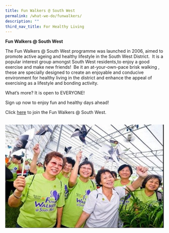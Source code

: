 ```yaml
---
title: Fun Walkers @ South West
permalink: /what-we-do/funwalkers/
description: ""
third_nav_title: For Healthy Living
---
```

**Fun Walkers @ South West**

The Fun Walkers @ South West programme was launched in 2006, aimed to promote active ageing and healthy lifestyle in the South West District.  It is a popular interest group amongst South West residents,to enjoy a good exercise and make new friends!  Be it an at-your-own-pace brisk walking , these are specially designed to create an enjoyable and conducive environment for healthy living in the district and enhance the appeal of exercising as a lifestyle and bonding activity.
  
What’s more? It is open to EVERYONE! 

Sign up now to enjoy fun and healthy days ahead! 

Click [here](https://form.gov.sg/6251d129b69189001506d192) to join the Fun Walkers @ South West.

 ![](/images/What%20We%20Do/For%20Healthy%20Living/Fun%20Walkers%20P1.jpg)
